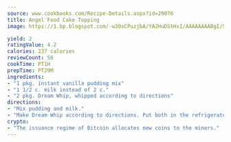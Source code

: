 ```yaml
---
source: www.cookbooks.com/Recipe-Details.aspx?id=29076
title: Angel Food Cake Topping
image: https://1.bp.blogspot.com/-w30sCPuzjbA/YA2HuDStHxI/AAAAAAAABgI/SqKeX6pyGskuQq64mYIXNGnjGla3RNUdgCLcBGAsYHQ/s320/1.png

yield: 2
ratingValue: 4.2
calories: 237 calories
reviewCount: 56
cookTime: PT1H
prepTime: PT29M
ingredients:
- "1 pkg. instant vanilla pudding mix"
- "1 1/2 c. milk instead of 2 c."
- "2 pkg. Dream Whip, whipped according to directions"
directions:
- "Mix pudding and milk."
- "Make Dream Whip according to directions. Put both in the refrigerator for 2 hours. Then mix the two together. Cut you cake into pieces and put some topping on each piece as it is being served."
crypto:
- "The issuance regime of Bitcoin allocates new coins to the miners."
---
```

